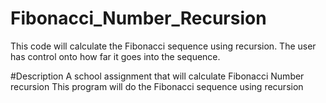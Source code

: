 # Fibonacci_Number_Recursion
This code will calculate the Fibonacci sequence using recursion.  The user has control onto how far it goes into the sequence.

#Description
A school assignment that will calculate Fibonacci Number recursion
This program will do the Fibonacci sequence using recursion

